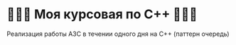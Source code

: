 # 🦄🦄🦄 Моя курсовая по C++ 👻👻👻

Реализация работы АЗС в течении одного дня на С++ (паттерн очередь)

